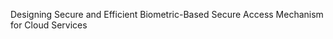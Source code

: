 Designing Secure and Efficient Biometric-Based Secure Access Mechanism for Cloud Services                                                                                                                  
